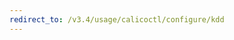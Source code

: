 ```yaml
---
redirect_to: /v3.4/usage/calicoctl/configure/kdd
---
```


<!--- Page was deleted, now it just performs a redirect
to its replacement so as to prevent a 404. Site does not support
server-side redirects right now. -->
